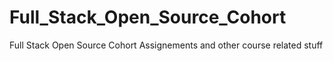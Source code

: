 # Full_Stack_Open_Source_Cohort
Full Stack Open Source Cohort Assignements and other course related stuff
